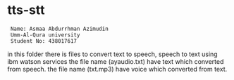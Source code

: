 # tts-stt
     Name: Asmaa Abdurrhman Azimudin
     Umm-Al-Qura university 
     Student No: 438017617
in this folder there is files to convert text to speech, speech to text using ibm watson services 
the file name (ayaudio.txt) have text which converted from speech.
the file name (txt.mp3) have voice which converted from text.
